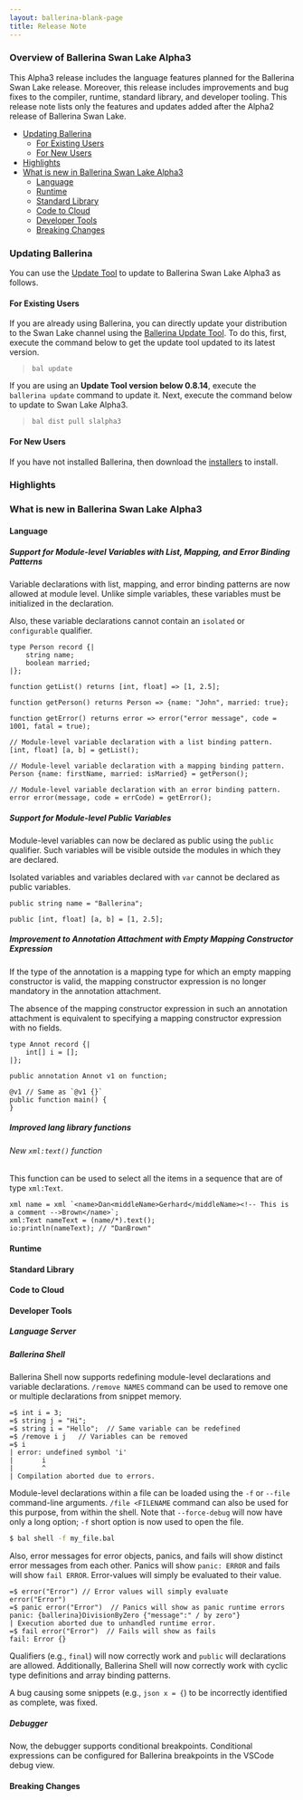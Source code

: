```yaml
---
layout: ballerina-blank-page
title: Release Note
---
```

### Overview of Ballerina Swan Lake Alpha3

This Alpha3 release includes the language features planned for the Ballerina Swan Lake release. Moreover, this release includes improvements and bug fixes to the compiler, runtime, standard library, and developer tooling. This release note lists only the features and updates added after the Alpha2 release of Ballerina Swan Lake.

- [Updating Ballerina](#updating-ballerina)
    - [For Existing Users](#for-existing-users)
    - [For New Users](#for-new-users)
- [Highlights](#highlights)
- [What is new in Ballerina Swan Lake Alpha3](#what-is-new-in-ballerina-swan-lake-alpha3)
    - [Language](#language)
    - [Runtime](#runtime)
    - [Standard Library](#standard-library)
    - [Code to Cloud](#code-to-cloud)
    - [Developer Tools](#developer-tools)
    - [Breaking Changes](#breaking-changes)

### Updating Ballerina

You can use the [Update Tool](/learn/tooling-guide/cli-tools/update-tool/) to update to Ballerina Swan Lake Alpha3 as follows.

#### For Existing Users

If you are already using Ballerina, you can directly update your distribution to the Swan Lake channel using the [Ballerina Update Tool](/learn/tooling-guide/cli-tools/update-tool/). To do this, first, execute the command below to get the update tool updated to its latest version. 

> `bal update`

If you are using an **Update Tool version below 0.8.14**, execute the `ballerina update` command to update it. Next, execute the command below to update to Swan Lake Alpha3.

> `bal dist pull slalpha3`

#### For New Users

If you have not installed Ballerina, then download the [installers](/downloads/#swanlake) to install.

### Highlights

### What is new in Ballerina Swan Lake Alpha3

#### Language

##### Support for Module-level Variables with List, Mapping, and Error Binding Patterns

Variable declarations with list, mapping, and error binding patterns are now allowed at module level. Unlike simple variables, these variables must be initialized in the declaration.

Also, these variable declarations cannot contain an `isolated` or `configurable` qualifier.

```ballerina
type Person record {|
    string name;
    boolean married;
|};

function getList() returns [int, float] => [1, 2.5];

function getPerson() returns Person => {name: "John", married: true};

function getError() returns error => error("error message", code = 1001, fatal = true);

// Module-level variable declaration with a list binding pattern. 
[int, float] [a, b] = getList();

// Module-level variable declaration with a mapping binding pattern.
Person {name: firstName, married: isMarried} = getPerson();

// Module-level variable declaration with an error binding pattern.
error error(message, code = errCode) = getError();
```

##### Support for Module-level Public Variables

Module-level variables can now be declared as public using the `public` qualifier. Such variables will be visible outside the modules in which they are declared.

Isolated variables and variables declared with `var` cannot be declared as public variables.

```ballerina
public string name = "Ballerina";

public [int, float] [a, b] = [1, 2.5];
```

##### Improvement to Annotation Attachment with Empty Mapping Constructor Expression

If the type of the annotation is a mapping type for which an empty mapping constructor is valid, the mapping constructor expression is no longer mandatory in the annotation attachment.

The absence of the mapping constructor expression in such an annotation attachment is equivalent to specifying a mapping constructor expression with no fields.
```ballerina
type Annot record {|
    int[] i = [];
|};

public annotation Annot v1 on function;

@v1 // Same as `@v1 {}`
public function main() {
}
```

##### Improved lang library functions

###### New `xml:text()` function

This function can be used to select all the items in a sequence that are of type `xml:Text`.

```ballerina
xml name = xml `<name>Dan<middleName>Gerhard</middleName><!-- This is a comment -->Brown</name>`;
xml:Text nameText = (name/*).text();
io:println(nameText); // "DanBrown"
```

#### Runtime

#### Standard Library

#### Code to Cloud

#### Developer Tools

##### Language Server

##### Ballerina Shell

Ballerina Shell now supports redefining module-level declarations and variable declarations. `/remove NAMES` command can be used to remove one or multiple declarations from snippet memory.

```ballerina
=$ int i = 3;
=$ string j = "Hi";
=$ string i = "Hello";  // Same variable can be redefined
=$ /remove i j   // Variables can be removed
=$ i
| error: undefined symbol 'i'
|       i
|       ^
| Compilation aborted due to errors.
```

Module-level declarations within a file can be loaded using the `-f` or `--file` command-line arguments. `/file <FILENAME` command can also be used for this purpose, from within the shell. Note that `--force-debug` will now have only a long option; `-f` short option is now used to open the file.

```bash
$ bal shell -f my_file.bal
```

Also, error messages for error objects, panics, and fails will show distinct error messages from each other. Panics will show `panic: ERROR` and fails will show `fail ERROR`. Error-values will simply be evaluated to their value.

```ballerina
=$ error("Error") // Error values will simply evaluate
error("Error")
=$ panic error("Error")  // Panics will show as panic runtime errors
panic: {ballerina}DivisionByZero {"message":" / by zero"}
| Execution aborted due to unhandled runtime error.
=$ fail error("Error")  // Fails will show as fails
fail: Error {}
```

Qualifiers (e.g., `final`) will now correctly work and `public` will declarations are allowed. Additionally, Ballerina Shell will now correctly work with cyclic type definitions and array binding patterns.

A bug causing some snippets (e.g., `json x = {`) to be incorrectly identified as complete, was fixed.

##### Debugger

Now, the debugger supports conditional breakpoints. Conditional expressions can be configured for Ballerina breakpoints in the VSCode debug view.

#### Breaking Changes
